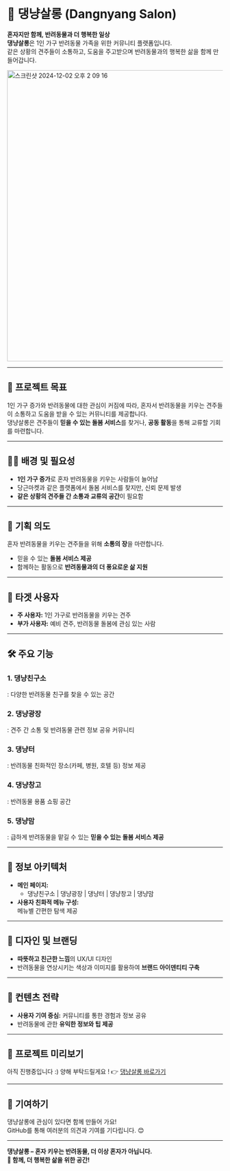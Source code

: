 # 🐾 댕냥살롱 (Dangnyang Salon)  
**혼자지만 함께, 반려동물과 더 행복한 일상**  
**댕냥살롱**은 1인 가구 반려동물 가족을 위한 커뮤니티 플랫폼입니다.  
같은 상황의 견주들이 소통하고, 도움을 주고받으며 반려동물과의 행복한 삶을 함께 만들어갑니다.  


<img width="679" alt="스크린샷 2024-12-02 오후 2 09 16" src="https://github.com/user-attachments/assets/74b619bd-946a-41b5-8974-fd8276cc1d7b">

---

## 🎯 프로젝트 목표  
1인 가구 증가와 반려동물에 대한 관심이 커짐에 따라, 혼자서 반려동물을 키우는 견주들이 소통하고 도움을 받을 수 있는 커뮤니티를 제공합니다.  
댕냥살롱은 견주들이 **믿을 수 있는 돌봄 서비스**를 찾거나, **공동 활동**을 통해 교류할 기회를 마련합니다.  

---

## 🐕‍🦺 배경 및 필요성  
- **1인 가구 증가**로 혼자 반려동물을 키우는 사람들이 늘어남  
- 당근마켓과 같은 플랫폼에서 돌봄 서비스를 찾지만, 신뢰 문제 발생  
- **같은 상황의 견주들 간 소통과 교류의 공간**이 필요함  

---

## 🐾 기획 의도  
혼자 반려동물을 키우는 견주들을 위해 **소통의 장**을 마련합니다.  
- 믿을 수 있는 **돌봄 서비스 제공**  
- 함께하는 활동으로 **반려동물과의 더 풍요로운 삶 지원**  

---

## 👥 타겟 사용자  
- **주 사용자:** 1인 가구로 반려동물을 키우는 견주  
- **부가 사용자:** 예비 견주, 반려동물 돌봄에 관심 있는 사람  

---

## 🛠️ 주요 기능  

### 1. **댕냥친구소**  
: 다양한 반려동물 친구를 찾을 수 있는 공간  

### 2. **댕냥광장**  
: 견주 간 소통 및 반려동물 관련 정보 공유 커뮤니티  

### 3. **댕냥터**  
: 반려동물 친화적인 장소(카페, 병원, 호텔 등) 정보 제공  

### 4. **댕냥창고**  
: 반려동물 용품 쇼핑 공간  

### 5. **댕냥맘**  
: 급하게 반려동물을 맡길 수 있는 **믿을 수 있는 돌봄 서비스 제공**

---

## 📂 정보 아키텍처  
- **메인 페이지:**  
  - 댕냥친구소 | 댕냥광장 | 댕냥터 | 댕냥창고 | 댕냥맘  
- **사용자 친화적 메뉴 구성:**  
  메뉴별 간편한 탐색 제공  

---

## 🎨 디자인 및 브랜딩  
- **따뜻하고 친근한 느낌**의 UX/UI 디자인  
- 반려동물을 연상시키는 색상과 이미지를 활용하여 **브랜드 아이덴티티 구축**  

---

## 🌟 컨텐츠 전략  
- **사용자 기여 중심:** 커뮤니티를 통한 경험과 정보 공유  
- 반려동물에 관한 **유익한 정보와 팁 제공**  

---

## 🚀 프로젝트 미리보기  
아직 진행중입니다 :) 
양해 부탁드릴게요 !
👉 [댕냥살롱 바로가기](https://mypat.vercel.app/)  

---

## 📌 기여하기  
댕냥살롱에 관심이 있다면 함께 만들어 가요!  
GitHub를 통해 여러분의 의견과 기여를 기다립니다. 😊  

---

**댕냥살롱 – 혼자 키우는 반려동물, 더 이상 혼자가 아닙니다.**  
**🐾 함께, 더 행복한 삶을 위한 공간!**  

